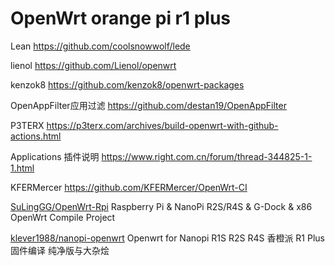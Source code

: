 # OpenWrt orange pi r1 plus

Lean https://github.com/coolsnowwolf/lede

lienol https://github.com/Lienol/openwrt

kenzok8 https://github.com/kenzok8/openwrt-packages

OpenAppFilter应用过滤 https://github.com/destan19/OpenAppFilter

P3TERX https://p3terx.com/archives/build-openwrt-with-github-actions.html

Applications 插件说明 https://www.right.com.cn/forum/thread-344825-1-1.html

KFERMercer https://github.com/KFERMercer/OpenWrt-CI

[SuLingGG/OpenWrt-Rpi](https://github.com/SuLingGG/OpenWrt-Rpi)     Raspberry Pi & NanoPi R2S/R4S & G-Dock & x86 OpenWrt Compile Project

[klever1988/nanopi-openwrt](https://github.com/klever1988/nanopi-openwrt)      Openwrt for Nanopi R1S R2S R4S 香橙派 R1 Plus 固件编译 纯净版与大杂烩
